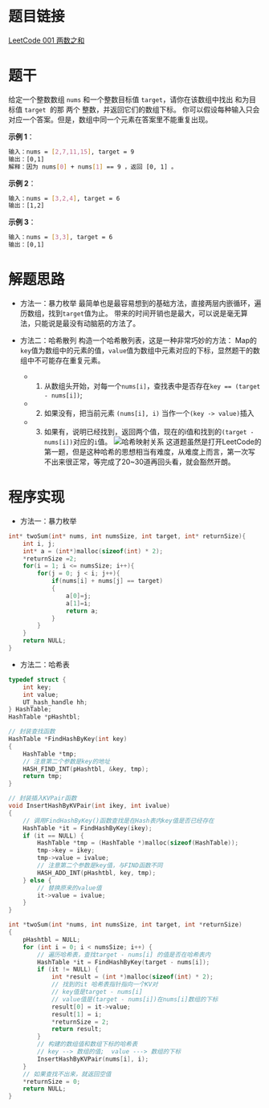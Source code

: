 # 题目链接
[LeetCode 001 两数之和](https://leetcode.cn/problems/two-sum/)

# 题干
给定一个整数数组 `nums` 和一个整数目标值 `target`，请你在该数组中找出 和为目标值 `target`  的那 两个 整数，并返回它们的数组下标。
你可以假设每种输入只会对应一个答案。但是，数组中同一个元素在答案里不能重复出现。

**示例 1**：
```bash
输入：nums = [2,7,11,15], target = 9
输出：[0,1]
解释：因为 nums[0] + nums[1] == 9 ，返回 [0, 1] 。
```

**示例 2**：
```bash
输入：nums = [3,2,4], target = 6
输出：[1,2]
```

**示例 3**：
```bash
输入：nums = [3,3], target = 6
输出：[0,1]
```

# 解题思路
- 方法一：暴力枚举
最简单也是最容易想到的基础方法，直接两层内嵌循环，遍历数组，找到`target`值为止。
带来的时间开销也是最大，可以说是毫无算法，只能说是最没有动脑筋的方法了。

- 方法二：哈希散列
构造一个哈希散列表，这是一种非常巧妙的方法：
Map的`key`值为数组中的元素的值，`value`值为数组中元素对应的下标，显然题干的数组中不可能存在重复元素。
  - 1. 从数组头开始，对每一个`nums[i]`，查找表中是否存在`key == (target - nums[i])`;
  - 2. 如果没有，把当前元素 `(nums[i], i)` 当作一个`(key -> value)`插入
  - 3. 如果有，说明已经找到，返回两个值，现在的i值和找到的`(target - nums[i])`对应的`i`值。
![哈希映射关系](https://github.com/LamberttLiu/Leetcode-Training/blob/main/1%20Hash%20%E5%93%88%E5%B8%8C%E6%95%A3%E5%88%97/Pic/05%20%E4%B8%A4%E6%95%B0%E4%B9%8B%E5%92%8C.png)
这道题虽然是打开LeetCode的第一题，但是这种哈希的思想相当有难度，从难度上而言，第一次写不出来很正常，等完成了20~30道再回头看，就会豁然开朗。

# 程序实现
- 方法一：暴力枚举
```c
int* twoSum(int* nums, int numsSize, int target, int* returnSize){
    int i, j;
    int* a = (int*)malloc(sizeof(int) * 2);
    *returnSize =2;
    for(i = 1; i <= numsSize; i++){
        for(j = 0; j < i; j++){
            if(nums[i] + nums[j] == target)
            {                
                a[0]=j;
                a[1]=i;
                return a;
            }
        }
    }
    return NULL;
}
```

- 方法二：哈希表
```c
typedef struct {
    int key;
    int value;
    UT_hash_handle hh;
} HashTable;
HashTable *pHashtbl;

// 封装查找函数
HashTable *FindHashByKey(int key)
{
    HashTable *tmp;
    // 注意第二个参数是key的地址
    HASH_FIND_INT(pHashtbl, &key, tmp);
    return tmp;
}

// 封装插入KVPair函数
void InsertHashByKVPair(int ikey, int ivalue)
{
    // 调用FindHashByKey()函数查找是在Hash表内key值是否已经存在
    HashTable *it = FindHashByKey(ikey);
    if (it == NULL) {
        HashTable *tmp = (HashTable *)malloc(sizeof(HashTable));
        tmp->key = ikey;
        tmp->value = ivalue;
        // 注意第二个参数是key值，与FIND函数不同
        HASH_ADD_INT(pHashtbl, key, tmp);
    } else {
        // 替换原来的value值
        it->value = ivalue;
    }
}

int *twoSum(int *nums, int numsSize, int target, int *returnSize)
{
    pHashtbl = NULL;
    for (int i = 0; i < numsSize; i++) {
        // 遍历哈希表，查找target - nums[i] 的值是否在哈希表内
        HashTable *it = FindHashByKey(target - nums[i]);
        if (it != NULL) {
            int *result = (int *)malloc(sizeof(int) * 2);
            // 找到的it 哈希表指针指向一个KV对
            // key值是target - nums[i]
            // value值是(target - nums[i])在nums[i]数组的下标
            result[0] = it->value;
            result[1] = i;
            *returnSize = 2;
            return result;
        }
        // 构建的数组值和数组下标的哈希表
        // key --> 数组的值;  value ---> 数组的下标
        InsertHashByKVPair(nums[i], i);
    }
    // 如果查找不出来，就返回空值
    *returnSize = 0;
    return NULL;
}
```